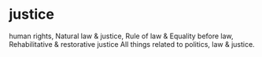 # justice
human rights, Natural law & justice, Rule of law & Equality before law, Rehabilitative & restorative justice
All things related to politics, law &amp; justice.
